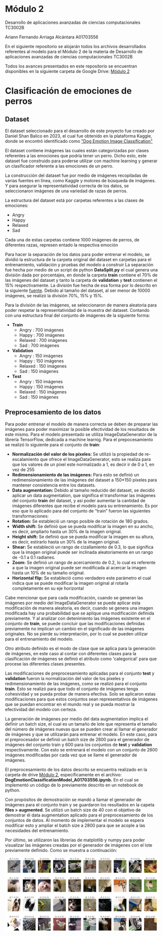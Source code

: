# Módulo 2

Desarrollo de aplicaciones avanzadas de ciencias computacionales TC3002B

Ariann Fernando Arriaga Alcántara A01703556

En el siguiente repositorio se alojarán todos los archivos desarrollados referentes al modelo para el Módulo 2 de la materia de Desarrollo de aplicaciones avanzadas de ciencias computacionales TC3002B

Todos los avances presentados en este repositorio se encuentran disponibles en la siguiente carpeta de Google Drive: [Módulo 2](https://drive.google.com/drive/folders/14AKGu8siQM9iV9aBoJnX9msSJgTD-qDk?usp=sharing)


# Clasificación de emociones de perros

## Dataset
El dataset seleccionado para el desarrollo de este proyecto fue creado por Daniel Shan Balico en 2023, el cual fue obtenido en la plataforma Kaggle, donde se encontró identificado como ["Dog Emotion Image Classification"](https://www.kaggle.com/datasets/danielshanbalico/dog-emotion/data)


El dataset contiene imágenes las cuales están categorizadas por clases referentes a las emociones que podría tener un perro. Dicho esto, este dataset fue construido para poderse utilizar con machine learning y generar un clasificador referente a las emociones de un perro.

La construcción del dataset fue por medio de imágenes recopiladas de varias fuentes en línea, como Kaggle y motores de búsqueda de imágenes. Y para asegurar la representatividad correcta de los datos, se seleccionaron imágenes de una variedad de razas de perros.

La estructura del dataset está por carpetas referentes a las clases de emociones:
- Angry
- Happy
- Relaxed
- Sad

Cada una de estas carpetas contiene 1000 imágenes de perros, de diferentes razas, represen entado la respectiva emoción

Para hacer la separación de los datos para poder entrenar el modelo, se dividió la estructura de la carpeta original del dataset en carpetas para el entrenamiento, validación y pruebas del modelo a construir
La separación fue hecha por medio de un script de python **DataSplit.py** el cual genera una división dada por porcentajes, en donde la carpeta **train** contiene el 70% de las imágenes del dataset y tanto la carpeta de **validation** y **test** contienen el 15% respectivamente. La división fue hecha de esa forma por lo descrito en la siguiente [fuente](https://www.baeldung.com/cs/train-test-datasets-ratio). Debido al tamaño del dataset, al ser menor de 10000 imágenes, se realizó la división 70%, 15% y 15%.

Para la división de las imágenes, se seleccionaron de manera aleatoria para poder respetar la representatividad de la muestra del dataset. 
Contando con una estructura final del conjunto de imágenes de la siguiente forma:

- **Train**
  - Angry : 700 imágenes
  - Happy : 700 imágenes
  - Relaxed : 700 imágenes
  - Sad : 700 imágenes
- **Validation**
  - Angry : 150 imágenes
  - Happy : 150 imágenes
  - Relaxed : 150 imágenes
  - Sad : 150 imágenes
- **Test**
  - Angry : 150 imágenes
  - Happy : 150 imágenes
  - Relaxed : 150 imágenes
  - Sad : 150 imágenes

## Preprocesamiento de los datos
Para poder entrenar el modelo de manera correcta se deben de preparar las imágenes para poder maximizar la posible efectividad de los resultados de este mismo.
Para el modelo presentado se utiliza ImageDataGenerator de la librería TensorFlow, dedicada a machine learnig.
Para el prepocesamiento se realizó lo siguiente para el conjunto de **train**:
- **Normalización del valor de los píxeles:** Se utilizó la propiedad de re-escalamiento que ofrece el ImageDataGenerator, esto se realiza para que los valores de un píxel este normalizado a 1, es decir ir de 0 a 1, en vez de 255
- **Redimensionamiento de las imágenes:** Para esto se definió un redimensionamiento de las imágenes del dataset a 150*150 píxeles para mantener consistencia entre los datasets.
-   **Data augmentation:** Debido al tamaño reducido del dataset, se decidió aplicar un data augmentation, que significa el transformar las imágenes del conjunto **train** del dataset, y así poder aumentar la cantidad de imágenes diferentes que recibe el modelo para su entrenamiento. Es por eso que lo aplicado para del conjunto de “train” fueron las siguientes transformaciones:
  -   **Rotation:** Se estableció un rango posible de rotación de 180 grados.
  -   **Width shift:** Se definió que se pueda modificar la imagen en su ancho, es decir, ampliarlo hasta un 30% de la imagen original.
  -   **Height shift:** Se definió que se pueda modificar la imagen en su altura, es decir, estirarlo hasta un 30% de la imagen original.
  -   **Shear:** Se estableció un rango de cizallamiento de 0.3, lo que significa que la imagen original puede ser inclinada aleatoriamente en un rango de -0.1 a 0.1 radianes.
  -   **Zoom:** Se definió un rango de acercamiento de 0.2, lo cual es referente a que la imagen original puede ser modificada al acercar la imagen hasta un 10% de su tamaño original.
  -   **Horizontal flip:** Se estableció como verdadero este parámetro el cual indica que se puede modificar la imagen original al rotarla completamente en su eje horizontal

Cabe mencionar que para cada modificación, cuando se generan las imágenes por medio del ImageDataGenerator se puede aplicar esta modificación de manera aleatoria, es decir, cuando se genera una imagen modificada hay una probabilidad que se aplique una modificación definida previamente. Y al analizar con detenimiento las imágenes existente en el conjunto de **train**, se puede concluir que las modificaciones definidas previamente no implican un cambio en el significado de las imágenes originales. No se pierde su interpretación, por lo cual se pueden utilizar para el entrenamiento del modelo.

Otro atributo definido es el modo de clase que se aplica para la generación de imágenes, en este caso al contar con diferentes clases para la clasificación de imágenes se definió el atributo como 'categorical' para que procese las diferentes clases presentes.

Las modificaciones de preprocesamiento aplicadas para el conjunto **test** y **validation** fueron la normalización del valor de los píxeles y redimensionamiento de las imágenes, como se realizó para el conjunto **train**. Esto se realizó para que todo el conjunto de imágenes tenga cohesividad y se pueda probar de manera efectiva. Solo se aplicaron estas modificaciones para que estos conjuntos sean representativos de imágenes que se puedan encontrar en el mundo real y se pueda mostrar la efectividad del modelo con certeza.

La generación de imágenes por medio del data augmentation implica el definir un batch size, el cual es un tamaño de lote que representa el tamaño del número de imágenes nuevas que se pueden crear al llamar el generador de imágenes y que se utilizarán para entrenar el modelo. En este caso, para el preprocesador se definió un batch size de 2800 para el generador de imágenes del conjunto train y 600 para los conjuntos de **test** y **validation** respectivamente. Con esto se entrenará el modelo con un conjunto de 2800 imágenes modificadas por cada vez que se llame el generador de imágenes.

El preprocesamiento de los datos descrito se encuentra realizado en la carpeta de drive [Módulo 2](https://drive.google.com/drive/folders/14AKGu8siQM9iV9aBoJnX9msSJgTD-qDk?usp=sharing), específicamente en el archivo: **DogEmotionClassificationModel_A01703556.ipynb.** En el cual se implementó un código de lo previamente descrito en un notebook de python.

Con propósitos de demostración se mandó a llamar el generador de imágenes para el conjunto train y se guardaron los resultados en la capeta **files > augmented**. Se utilizó un batch size de 40 con el objetivo de demostrar él data augmentation aplicado para el preprocesamiento de los conjuntos de datos. Al momento de implementar el modelo se espera modificar esto y ampliar el batch size a 2800 para que se acople a las necesidades del entrenamiento.

Por último, se utilizaron las librerías de matplotlib y numpy para poder visualizar las imágenes creadas por el generador de imágenes con el lote previamente definido. Como se muestra a continuación:

![Imagen de referencia](files/augmented/Evidence.png)




